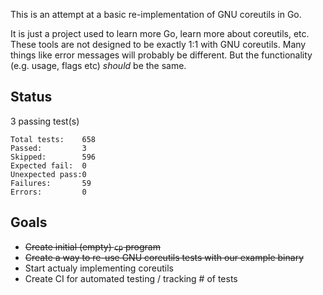 This is an attempt at a basic re-implementation of GNU coreutils in Go.

It is just a project used to learn more Go, learn more about coreutils, etc. These tools are not designed to be exactly 1:1 with GNU coreutils. Many things like error messages will probably be different. But the functionality (e.g. usage, flags etc) _should_ be the same.

## Status

3 passing test(s)

```
Total tests:    658
Passed:         3
Skipped:        596
Expected fail:  0
Unexpected pass:0
Failures:       59
Errors:         0
```

## Goals

- ~~Create initial (empty) `cp` program~~
- ~~Create a way to re-use GNU coreutils tests with our example binary~~
- Start actualy implementing coreutils
- Create CI for automated testing / tracking # of tests
